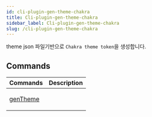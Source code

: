 ```yaml
---
id: cli-plugin-gen-theme-chakra
title: Cli-plugin-gen-theme-chakra
sidebar_label: Cli-plugin-gen-theme-chakra
slug: /cli-plugin-gen-theme-chakra
---
```






theme json 파일기반으로 `Chakra theme token`을 생성합니다.




## Commands

<table>
<thead>
<tr>
<th>Commands</th>
<th>Description</th>
</tr>
</thead>
<tbody>
<tr><td>

[genTheme](./cli-plugin-gen-theme-chakra.gentheme)

</td>


<td>



</td></tr>
</tbody>
</table>

